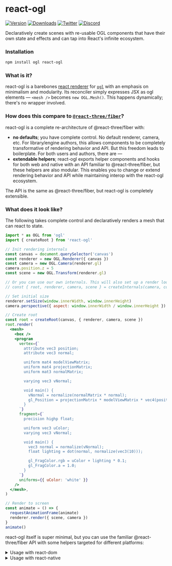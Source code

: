 # react-ogl

[![Version](https://img.shields.io/npm/v/react-ogl?style=flat&colorA=000000&colorB=000000)](https://npmjs.com/package/react-ogl)
[![Downloads](https://img.shields.io/npm/dt/react-ogl.svg?style=flat&colorA=000000&colorB=000000)](https://npmjs.com/package/react-ogl)
[![Twitter](https://img.shields.io/twitter/follow/pmndrs?label=%40pmndrs&style=flat&colorA=000000&colorB=000000&logo=twitter&logoColor=000000)](https://twitter.com/pmndrs)
[![Discord](https://img.shields.io/discord/740090768164651008?style=flat&colorA=000000&colorB=000000&label=discord&logo=discord&logoColor=000000)](https://discord.gg/poimandres)

Declaratively create scenes with re-usable OGL components that have their own state and effects and can tap into React's infinite ecosystem.

### Installation

```bash
npm install ogl react-ogl
```

### What is it?

react-ogl is a barebones [react renderer](https://reactjs.org/docs/codebase-overview.html#renderers) for [`ogl`](https://npmjs.com/ogl) with an emphasis on minimalism and modularity. Its reconciler simply expresses JSX as ogl elements — `<mesh />` becomes `new OGL.Mesh()`. This happens dynamically; there's no wrapper involved.

### How does this compare to [`@react-three/fiber`](https://github.com/pmndrs/react-three-fiber)?

react-ogl is a complete re-architecture of @react-three/fiber with:

- **no defaults**; you have complete control. No default renderer, camera, etc. For library/engine authors, this allows components to be completely transformative of rendering behavior and API. But this freedom leads to boilerplate. For both users and authors, there are —
- **extendable helpers**; react-ogl exports helper components and hooks for both web and native with an API familiar to @react-three/fiber, but these helpers are also modular. This enables you to change or extend rendering behavior and API while maintaining interop with the react-ogl ecosystem.

The API is the same as @react-three/fiber, but react-ogl is completely extensible.

### What does it look like?

The following takes complete control and declaratively renders a mesh that can react to state.

```jsx
import * as OGL from 'ogl'
import { createRoot } from 'react-ogl'

// Init rendering internals
const canvas = document.querySelector('canvas')
const renderer = new OGL.Renderer({ canvas })
const camera = new OGL.Camera(renderer.gl)
camera.position.z = 5
const scene = new OGL.Transform(renderer.gl)

// Or you can use our own internals. This will also set up a render loop.
// const { root, renderer, camera, scene } = createInternals(camera, config)

// Set initial size
renderer.setSize(window.innerWidth, window.innerHeight)
camera.perspective({ aspect: window.innerWidth / window.innerHeight })

// Create root
const root = createRoot(canvas, { renderer, camera, scene })
root.render(
  <mesh>
    <box />
    <program
      vertex={`
        attribute vec3 position;
        attribute vec3 normal;

        uniform mat4 modelViewMatrix;
        uniform mat4 projectionMatrix;
        uniform mat3 normalMatrix;

        varying vec3 vNormal;

        void main() {
          vNormal = normalize(normalMatrix * normal);
          gl_Position = projectionMatrix * modelViewMatrix * vec4(position, 1.0);
        }
      `}
      fragment={`
        precision highp float;

        uniform vec3 uColor;
        varying vec3 vNormal;

        void main() {
          vec3 normal = normalize(vNormal);
          float lighting = dot(normal, normalize(vec3(10)));

          gl_FragColor.rgb = uColor + lighting * 0.1;
          gl_FragColor.a = 1.0;
        }
      `}
      uniforms={{ uColor: 'white' }}
    />
  </mesh>,
)

// Render to screen
const animate = () => {
  requestAnimationFrame(animate)
  renderer.render({ scene, camera })
}
animate()
```

react-ogl itself is super minimal, but you can use the familiar @react-three/fiber API with some helpers targeted for different platforms:

<details>
  <summary>Usage with react-dom</summary>

<br />

This example uses [`create-react-app`](https://reactjs.org/docs/create-a-new-react-app.html#create-react-app) for the sake of simplicity, but you can use your own environment or [create a codesandbox](https://react.new).

```bash
# Create app
npx create-react-app my-app
cd my-app

# Install dependencies
npm install ogl react-ogl

# Start
npm run start
```

Inside of our app, we can use the same API as @react-three/fiber but with OGL elements and methods.

```jsx
import { useRef, useState } from 'react'
import { useFrame, Canvas } from 'react-ogl'
import { render } from 'react-dom'

const Box = (props) => {
  const mesh = useRef()
  const [hovered, setHover] = useState(false)
  const [active, setActive] = useState(false)

  useFrame(() => (mesh.current.rotation.x += 0.01))

  return (
    <mesh
      {...props}
      ref={mesh}
      scale={active ? 1.5 : 1}
      onClick={() => setActive((value) => !value)}
      onPointerOver={() => setHover(true)}
      onPointerOut={() => setHover(false)}
    >
      <box />
      <program
        vertex={`
          attribute vec3 position;
          attribute vec3 normal;

          uniform mat4 modelViewMatrix;
          uniform mat4 projectionMatrix;
          uniform mat3 normalMatrix;

          varying vec3 vNormal;

          void main() {
            vNormal = normalize(normalMatrix * normal);
            gl_Position = projectionMatrix * modelViewMatrix * vec4(position, 1.0);
          }
        `}
        fragment={`
          precision highp float;

          uniform vec3 uColor;
          varying vec3 vNormal;

          void main() {
            vec3 normal = normalize(vNormal);
            float lighting = dot(normal, normalize(vec3(10)));

            gl_FragColor.rgb = uColor + lighting * 0.1;
            gl_FragColor.a = 1.0;
          }
        `}
        uniforms={{ uColor: hovered ? 'hotpink' : 'orange' }}
      />
    </mesh>
  )
}

render(
  <Canvas camera={{ position: [0, 0, 8] }}>
    <Box position={[-1.2, 0, 0]} />
    <Box position={[1.2, 0, 0]} />
  </Canvas>,
  document.getElementById('root'),
)
```

</details>

<details>
  <summary>Usage with react-native</summary>

<br />

This example uses [`expo-cli`](https://docs.expo.dev/get-started/create-a-new-app) but you can create a bare app with `react-native` CLI as well.

```bash
# Create app and cd into it
npx expo init my-app # or npx react-native init my-app
cd my-app

# Automatically install & link expo modules
npx install-expo-modules
expo install expo-gl

# Install NPM dependencies
npm install ogl react-ogl

# Start
npm run start
```

We'll also need to configure `metro.config.js` to look for the mjs file extension that ogl uses.

```js
module.exports = {
  resolver: {
    sourceExts: ['json', 'js', 'jsx', 'ts', 'tsx', 'cjs', 'mjs'],
    assetExts: ['glb', 'gltf', 'png', 'jpg'],
  },
}
```

Inside of our app, you can use the same API as web while running on native OpenGLES — no webview needed.

```js
import React, { useRef, useState } from 'react'
import { useFrame, Canvas } from 'react-ogl'

const Box = (props) => {
  const mesh = useRef()
  const [hovered, setHover] = useState(false)
  const [active, setActive] = useState(false)

  useFrame(() => (mesh.current.rotation.x += 0.01))

  return (
    <mesh
      {...props}
      ref={mesh}
      scale={active ? 1.5 : 1}
      onClick={() => setActive((value) => !value)}
      onPointerOver={() => setHover(true)}
      onPointerOut={() => setHover(false)}
    >
      <box />
      <program
        vertex={`
          attribute vec3 position;
          attribute vec3 normal;

          uniform mat4 modelViewMatrix;
          uniform mat4 projectionMatrix;
          uniform mat3 normalMatrix;

          varying vec3 vNormal;

          void main() {
            vNormal = normalize(normalMatrix * normal);
            gl_Position = projectionMatrix * modelViewMatrix * vec4(position, 1.0);
          }
        `}
        fragment={`
          precision highp float;

          uniform vec3 uColor;
          varying vec3 vNormal;

          void main() {
            vec3 normal = normalize(vNormal);
            float lighting = dot(normal, normalize(vec3(10)));

            gl_FragColor.rgb = uColor + lighting * 0.1;
            gl_FragColor.a = 1.0;
          }
        `}
        uniforms={{ uColor: hovered ? 'hotpink' : 'orange' }}
      />
    </mesh>
  )
}

const App = () => (
  <Canvas camera={{ position: [0, 0, 8] }}>
    <Box position={[-1.2, 0, 0]} />
    <Box position={[1.2, 0, 0]} />
  </Canvas>
)

export default App
```

</details>
